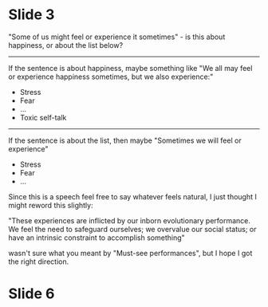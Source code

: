
# Slide 3

"Some of us might feel or experience it sometimes" - is this about happiness, or about the list below?

---
If the sentence is about happiness, maybe something like "We all may feel or experience happiness sometimes, but we also experience:"
* Stress
* Fear
* ...
* Toxic self-talk

---
If the sentence is about the list, then maybe "Sometimes we will feel or experience"
* Stress
* Fear
* ...



Since this is a speech feel free to say whatever feels natural, I just thought I might reword this slightly: 

"These experiences are inflicted by our inborn evolutionary performance. We feel the need to safeguard ourselves; we overvalue our social status; or have an intrinsic constraint to accomplish something"

wasn't sure what you meant by "Must-see performances", but I hope I got the right direction.



# Slide 6


